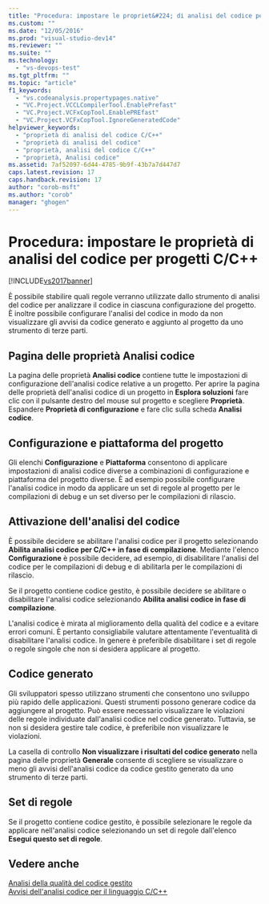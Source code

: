 ```yaml
---
title: "Procedura: impostare le propriet&#224; di analisi del codice per progetti C/C++ | Microsoft Docs"
ms.custom: ""
ms.date: "12/05/2016"
ms.prod: "visual-studio-dev14"
ms.reviewer: ""
ms.suite: ""
ms.technology: 
  - "vs-devops-test"
ms.tgt_pltfrm: ""
ms.topic: "article"
f1_keywords: 
  - "vs.codeanalysis.propertypages.native"
  - "VC.Project.VCCLCompilerTool.EnablePrefast"
  - "VC.Project.VCFxCopTool.EnablePREfast"
  - "VC.Project.VCFxCopTool.IgnoreGeneratedCode"
helpviewer_keywords: 
  - "proprietà di analisi del codice C/C++"
  - "proprietà di analisi del codice"
  - "proprietà, analisi del codice C/C++"
  - "proprietà, Analisi codice"
ms.assetid: 7af52097-6d44-4785-9b9f-43b7a7d447d7
caps.latest.revision: 17
caps.handback.revision: 17
author: "corob-msft"
ms.author: "corob"
manager: "ghogen"
---
```

# Procedura: impostare le propriet&#224; di analisi del codice per progetti C/C++
[!INCLUDE[vs2017banner](../code-quality/includes/vs2017banner.md)]

È possibile stabilire quali regole verranno utilizzate dallo strumento di analisi del codice per analizzare il codice in ciascuna configurazione del progetto.  È inoltre possibile configurare l'analisi del codice in modo da non visualizzare gli avvisi da codice generato e aggiunto al progetto da uno strumento di terze parti.  
  
## Pagina delle proprietà Analisi codice  
 La pagina delle proprietà **Analisi codice** contiene tutte le impostazioni di configurazione dell'analisi codice relative a un progetto.  Per aprire la pagina delle proprietà dell'analisi codice di un progetto in **Esplora soluzioni** fare clic con il pulsante destro del mouse sul progetto e scegliere **Proprietà**.  Espandere **Proprietà di configurazione** e fare clic sulla scheda **Analisi codice**.  
  
## Configurazione e piattaforma del progetto  
 Gli elenchi **Configurazione** e **Piattaforma** consentono di applicare impostazioni di analisi codice diverse a combinazioni di configurazione e piattaforma del progetto diverse.  È ad esempio possibile configurare l'analisi codice in modo da applicare un set di regole al progetto per le compilazioni di debug e un set diverso per le compilazioni di rilascio.  
  
## Attivazione dell'analisi del codice  
 È possibile decidere se abilitare l'analisi codice per il progetto selezionando **Abilita analisi codice per C\/C\+\+ in fase di compilazione**.  Mediante l'elenco **Configurazione** è possibile decidere, ad esempio, di disabilitare l'analisi del codice per le compilazioni di debug e di abilitarla per le compilazioni di rilascio.  
  
 Se il progetto contiene codice gestito, è possibile decidere se abilitare o disabilitare l'analisi codice selezionando **Abilita analisi codice in fase di compilazione**.  
  
 L'analisi codice è mirata al miglioramento della qualità del codice e a evitare errori comuni.  È pertanto consigliabile valutare attentamente l'eventualità di disabilitare l'analisi codice.  In genere è preferibile disabilitare i set di regole o regole singole che non si desidera applicare al progetto.  
  
## Codice generato  
 Gli sviluppatori spesso utilizzano strumenti che consentono uno sviluppo più rapido delle applicazioni.  Questi strumenti possono generare codice da aggiungere al progetto.  Può essere necessario visualizzare le violazioni delle regole individuate dall'analisi codice nel codice generato.  Tuttavia, se non si desidera gestire tale codice, è preferibile non visualizzare le violazioni.  
  
 La casella di controllo **Non visualizzare i risultati del codice generato** nella pagina delle proprietà **Generale** consente di scegliere se visualizzare o meno gli avvisi dell'analisi codice da codice gestito generato da uno strumento di terze parti.  
  
## Set di regole  
 Se il progetto contiene codice gestito, è possibile selezionare le regole da applicare nell'analisi codice selezionando un set di regole dall'elenco **Esegui questo set di regole**.  
  
## Vedere anche  
 [Analisi della qualità del codice gestito](../code-quality/analyzing-managed-code-quality-by-using-code-analysis.md)   
 [Avvisi dell'analisi codice per il linguaggio C\/C\+\+](../code-quality/code-analysis-for-c-cpp-warnings.md)